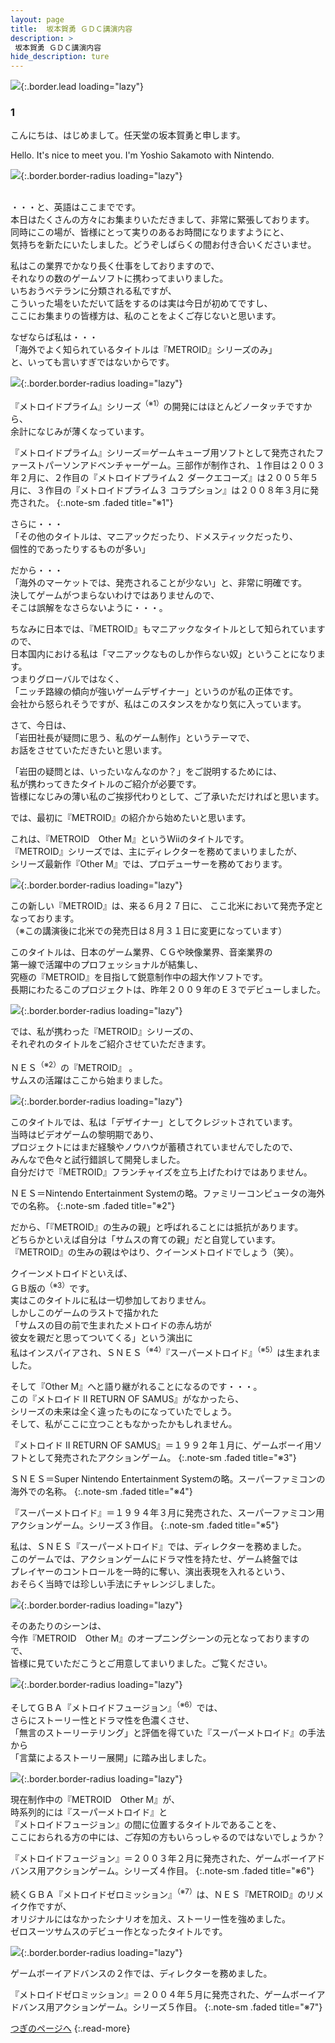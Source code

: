 ```yaml
---
layout: page
title:  坂本賀勇 ＧＤＣ講演内容
description: >
 坂本賀勇 ＧＤＣ講演内容
hide_description: ture
---
```


![](/others/interviews/jp/wii/slsjr3oj/vol1/img_gdc/mainvisual.jpg){:.border.lead loading="lazy"}

### 1

こんにちは、はじめまして。任天堂の坂本賀勇と申します。

Hello. It's nice to meet you. I'm Yoshio Sakamoto with Nintendo.

![](/others/interviews/jp/wii/slsjr3oj/vol1/img_gdc/slide01.jpg){:.border.border-radius loading="lazy"}

<br>・・・と、英語はここまでです。<br>本日はたくさんの方々にお集まりいただきまして、非常に緊張しております。<br>同時にこの場が、皆様にとって実りのあるお時間になりますようにと、<br>気持ちを新たにいたしました。どうぞしばらくの間お付き合いくださいませ。

私はこの業界でかなり長く仕事をしておりますので、<br>それなりの数のゲームソフトに携わってまいりました。<br>いちおうベテランに分類される私ですが、<br>こういった場をいただいて話をするのは実は今日が初めてですし、<br>ここにお集まりの皆様方は、私のことをよくご存じないと思います。

なぜならば私は・・・<br> 「海外でよく知られているタイトルは『METROID』シリーズのみ」<br>と、いっても言いすぎではないからです。

![](/others/interviews/jp/wii/slsjr3oj/vol1/img_gdc/slide02.jpg){:.border.border-radius loading="lazy"}

『メトロイドプライム』シリーズ<sup>（※1）</sup>の開発にはほとんどノータッチですから、<br>余計になじみが薄くなっています。

『メトロイドプライム』シリーズ＝ゲームキューブ用ソフトとして発売されたファーストパーソンアドベンチャーゲーム。三部作が制作され、１作目は２００３年２月に、２作目の『メトロイドプライム２ ダークエコーズ』は２００５年５月に、３作目の『メトロイドプライム３ コラプション』は２００８年３月に発売された。
{:.note-sm .faded title="※1"}

さらに・・・<br>「その他のタイトルは、マニアックだったり、ドメスティックだったり、<br>個性的であったりするものが多い」

だから・・・<br>「海外のマーケットでは、発売されることが少ない」と、非常に明確です。<br>決してゲームがつまらないわけではありませんので、<br>そこは誤解をなさらないように・・・。

ちなみに日本では、『METROID』もマニアックなタイトルとして知られていますので、<br>日本国内における私は「マニアックなものしか作らない奴」ということになります。<br>つまりグローバルではなく、<br>「ニッチ路線の傾向が強いゲームデザイナー」というのが私の正体です。<br>会社から怒られそうですが、私はこのスタンスをかなり気に入っています。

さて、今日は、<br>「岩田社長が疑問に思う、私のゲーム制作」というテーマで、<br>お話をさせていただきたいと思います。

「岩田の疑問とは、いったいなんなのか？」をご説明するためには、<br>私が携わってきたタイトルのご紹介が必要です。<br>皆様になじみの薄い私のご挨拶代わりとして、ご了承いただければと思います。

では、最初に『METROID』の紹介から始めたいと思います。

これは、『METROID　Other M』というWiiのタイトルです。<br>『METROID』シリーズでは、主にディレクターを務めてまいりましたが、<br>シリーズ最新作『Other M』では、プロデューサーを務めております。

![](/others/interviews/jp/wii/slsjr3oj/vol1/img_gdc/slide03.jpg){:.border.border-radius loading="lazy"}

この新しい『METROID』は、来る６月２７日に、 ここ北米において発売予定となっております。<br>（※この講演後に北米での発売日は８月３１日に変更になっています）

このタイトルは、日本のゲーム業界、ＣＧや映像業界、音楽業界の<br>第一線で活躍中のプロフェッショナルが結集し、<br>究極の『METROID』を目指して鋭意制作中の超大作ソフトです。 <br>長期にわたるこのプロジェクトは、昨年２００９年のＥ３でデビューしました。

![](/others/interviews/jp/wii/slsjr3oj/vol1/movie_gdc/movie001.jpg){:.border.border-radius loading="lazy"}

では、私が携わった『METROID』シリーズの、<br>それぞれのタイトルをご紹介させていただきます。

ＮＥＳ<sup>（※2）</sup>の『METROID』 。<br>サムスの活躍はここから始まりました。 

![](/others/interviews/jp/wii/slsjr3oj/vol1/img_gdc/slide04.jpg){:.border.border-radius loading="lazy"}

このタイトルでは、私は「デザイナー」としてクレジットされています。<br>当時はビデオゲームの黎明期であり、<br>プロジェクトにはまだ経験やノウハウが蓄積されていませんでしたので、<br>みんなで色々と試行錯誤して開発しました。<br>自分だけで『METROID』フランチャイズを立ち上げたわけではありません。

ＮＥＳ＝Nintendo Entertainment Systemの略。ファミリーコンピュータの海外での名称。
{:.note-sm .faded title="※2"}

だから、「『METROID』の生みの親」と呼ばれることには抵抗があります。<br>どちらかといえば自分は「サムスの育ての親」だと自覚しています。<br>『METROID』の生みの親はやはり、クイーンメトロイドでしょう（笑）。

クイーンメトロイドといえば、 <br>ＧＢ版の<sup>（※3）</sup>です。<br>実はこのタイトルに私は一切参加しておりません。<br>しかしこのゲームのラストで描かれた<br>「サムスの目の前で生まれたメトロイドの赤ん坊が<br>彼女を親だと思ってついてくる」という演出に<br>私はインスパイアされ、ＳＮＥＳ<sup>（※4）</sup>『スーパーメトロイド』<sup>（※5）</sup>は生まれました。

そして『Other M』へと語り継がれることになるのです・・・。<br>この『メトロイド II RETURN OF SAMUS』がなかったら、<br>シリーズの未来は全く違ったものになっていたでしょう。<br>そして、私がここに立つこともなかったかもしれません。

『メトロイド II RETURN OF SAMUS』＝１９９２年１月に、ゲームボーイ用ソフトとして発売されたアクションゲーム。
{:.note-sm .faded title="※3"}

ＳＮＥＳ＝Super Nintendo Entertainment Systemの略。スーパーファミコンの海外での名称。
{:.note-sm .faded title="※4"}

『スーパーメトロイド』＝１９９４年３月に発売された、スーパーファミコン用アクションゲーム。シリーズ３作目。
{:.note-sm .faded title="※5"}

私は、ＳＮＥＳ『スーパーメトロイド』では、ディレクターを務めました。<br>このゲームでは、アクションゲームにドラマ性を持たせ、ゲーム終盤では<br>プレイヤーのコントロールを一時的に奪い、演出表現を入れるという、<br>おそらく当時では珍しい手法にチャレンジしました。

![](/others/interviews/jp/wii/slsjr3oj/vol1/img_gdc/slide05.jpg){:.border.border-radius loading="lazy"}

そのあたりのシーンは、<br>今作『METROID　Other M』のオープニングシーンの元となっておりますので、<br>皆様に見ていただこうとご用意してまいりました。ご覧ください。

![](/others/interviews/jp/wii/slsjr3oj/vol1/movie_gdc/movie002.jpg){:.border.border-radius loading="lazy"}

そしてＧＢＡ『メトロイドフュージョン』<sup>（※6）</sup>では、<br>さらにストーリー性とドラマ性を色濃くさせ、<br>「無言のストーリーテリング」と評価を得ていた『スーパーメトロイド』の手法から<br>	「言葉によるストーリー展開」に踏み出しました。

![](/others/interviews/jp/wii/slsjr3oj/vol1/img_gdc/slide06.jpg){:.border.border-radius loading="lazy"}

現在制作中の『METROID　Other M』が、<br>時系列的には『スーパーメトロイド』と<br>『メトロイドフュージョン』の間に位置するタイトルであることを、<br>ここにおられる方の中には、ご存知の方もいらっしゃるのではないでしょうか？

『メトロイドフュージョン』＝２００３年２月に発売された、ゲームボーイアドバンス用アクションゲーム。シリーズ４作目。
{:.note-sm .faded title="※6"}

続くＧＢＡ『メトロイドゼロミッション』<sup>（※7）</sup>は、ＮＥＳ『METROID』のリメイク作ですが、<br>オリジナルにはなかったシナリオを加え、ストーリー性を強めました。<br>ゼロスーツサムスのデビュー作となったタイトルです。

![](/others/interviews/jp/wii/slsjr3oj/vol1/img_gdc/slide07.jpg){:.border.border-radius loading="lazy"}

ゲームボーイアドバンスの２作では、ディレクターを務めました。

『メトロイドゼロミッション』＝２００４年５月に発売された、ゲームボーイアドバンス用アクションゲーム。シリーズ５作目。
{:.note-sm .faded title="※7"}

[つぎのページへ](gdc2.md)
{:.read-more}

